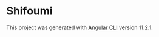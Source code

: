 # Shifoumi

This project was generated with [Angular CLI](https://github.com/angular/angular-cli) version 11.2.1.
